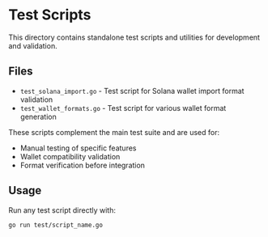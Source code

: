 # Test Scripts

This directory contains standalone test scripts and utilities for development and validation.

## Files

- `test_solana_import.go` - Test script for Solana wallet import format validation
- `test_wallet_formats.go` - Test script for various wallet format generation

These scripts complement the main test suite and are used for:
- Manual testing of specific features
- Wallet compatibility validation
- Format verification before integration

## Usage

Run any test script directly with:
```bash
go run test/script_name.go
```
